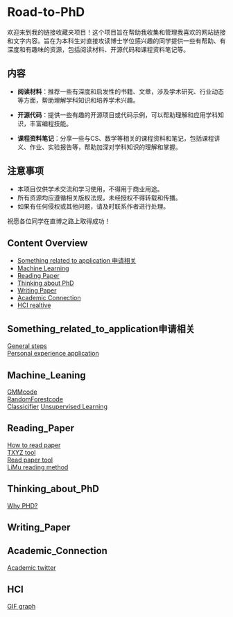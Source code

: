 # Road-to-PhD
欢迎来到我的链接收藏夹项目！这个项目旨在帮助我收集和管理我喜欢的网站链接和文字内容。旨在为本科生对直接攻读博士学位感兴趣的同学提供一些有帮助、有深度和有趣味的资源，包括阅读材料、开源代码和课程资料笔记等。
## 内容

- **阅读材料**：推荐一些有深度和启发性的书籍、文章，涉及学术研究、行业动态等方面，帮助理解学科知识和培养学术兴趣。

- **开源代码**：提供一些有趣的开源项目或代码示例，可以帮助理解和应用学科知识，丰富编程技能。

- **课程资料笔记**：分享一些与CS、数学等相关的课程资料和笔记，包括课程讲义、作业、实验报告等，帮助加深对学科知识的理解和掌握。
## 注意事项

- 本项目仅供学术交流和学习使用，不得用于商业用途。
- 所有资源均应遵循相关版权法规，未经授权不得转载和传播。
- 如果有任何侵权或其他问题，请及时联系作者进行处理。

祝愿各位同学在直博之路上取得成功！

## Content Overview
- [Something related to application 申请相关](#Something_related_to_application申请相关)
- [Machine Learning](#Machine_Leaning)
- [Reading Paper](#Reading_Paper)
- [Thinking about PhD](#Thinking_about_PhD)
- [Writing Paper](#Writing_Paper)
- [Academic Connection](#Academic_Connection)
- [HCI realtive](#HCI)



## Something_related_to_application申请相关
[General steps](https://www.ivyscholars.com/phd-admission-guide/)<br>
[Personal experience application](https://masum-hasan.medium.com/how-i-got-4-ph-d-offers-in-the-us-with-a-cgpa-2-79-and-what-can-you-learn-from-it-5f460e6bfbb1)<br>



## Machine_Leaning
[GMMcode](https://tomohiroliu22.medium.com/%E6%A9%9F%E5%99%A8%E5%AD%B8%E7%BF%92-%E5%AD%B8%E7%BF%92%E7%AD%86%E8%A8%98%E7%B3%BB%E5%88%97-92-%E9%AB%98%E6%96%AF%E6%B7%B7%E5%90%88%E6%A8%A1%E5%9E%8B-gaussian-mixture-models-8a74ab279bfe)<br>
[RandomForestcode](https://bookdown.org/gmli64/do_a_data_science_project_in_10_days/steps-to-build-a-random-forest.html)<br>
[Classicifier](https://medium.com/edureka/machine-learning-classifier-c02fbd8400c9)
[Unsupervised Learning](https://online.stat.psu.edu/stat555/node/86/)

## Reading_Paper
[How to read paper](https://eshashandilya.medium.com/reading-a-research-paper-made-easy-5e0e6d021e70)<br>
[TXYZ tool](https://app.txyz.ai/chat/96351e31-4188-4712-ac51-af68fa1bc5b0)<br>
[Read paper tool](https://readpaper.com/ )<br>
[LiMu reading method](https://www.bilibili.com/video/BV1H44y1t75x/?share_source=copy_web&vd_source=450e2433c7db68264f43fdbc2d54b3e2)

## Thinking_about_PhD
[Why PHD?](https://www.earlham.ac.uk/articles/phd-it-worth-it-just-ask-our-students)



## Writing_Paper


## Academic_Connection
[Academic twitter](https://medium.com/@smojarad/a-beginners-guide-to-academic-twitter-f483dae86597)



## HCI
[GIF graph](https://kineticharts.idvxlab.com/#)<br>
